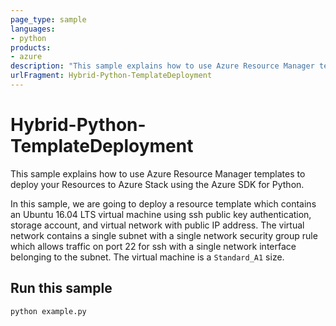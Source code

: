 ```yaml
---
page_type: sample
languages:
- python
products:
- azure
description: "This sample explains how to use Azure Resource Manager templates to deploy your Resources to Azure Stack."
urlFragment: Hybrid-Python-TemplateDeployment
---
```


# Hybrid-Python-TemplateDeployment

This sample explains how to use Azure Resource Manager templates to deploy your Resources to Azure Stack using the Azure SDK for Python.

In this sample, we are going to deploy a resource template which contains an Ubuntu 16.04 LTS virtual machine using
ssh public key authentication, storage account, and virtual network with public IP address. The virtual network
contains a single subnet with a single network security group rule which allows traffic on port 22 for ssh with a single
network interface belonging to the subnet. The virtual machine is a `Standard_A1` size.

## Run this sample

```
python example.py
```